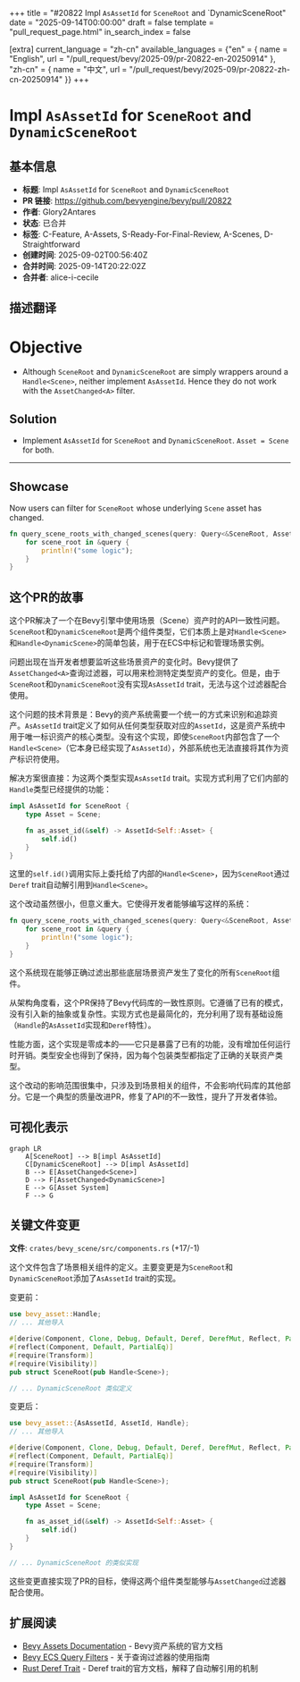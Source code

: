 +++
title = "#20822 Impl `AsAssetId` for `SceneRoot` and `DynamicSceneRoot"
date = "2025-09-14T00:00:00"
draft = false
template = "pull_request_page.html"
in_search_index = false

[extra]
current_language = "zh-cn"
available_languages = {"en" = { name = "English", url = "/pull_request/bevy/2025-09/pr-20822-en-20250914" }, "zh-cn" = { name = "中文", url = "/pull_request/bevy/2025-09/pr-20822-zh-cn-20250914" }}
+++

# Impl `AsAssetId` for `SceneRoot` and `DynamicSceneRoot`

## 基本信息
- **标题**: Impl `AsAssetId` for `SceneRoot` and `DynamicSceneRoot`
- **PR 链接**: https://github.com/bevyengine/bevy/pull/20822
- **作者**: Glory2Antares
- **状态**: 已合并
- **标签**: C-Feature, A-Assets, S-Ready-For-Final-Review, A-Scenes, D-Straightforward
- **创建时间**: 2025-09-02T00:56:40Z
- **合并时间**: 2025-09-14T20:22:02Z
- **合并者**: alice-i-cecile

## 描述翻译
# Objective

- Although `SceneRoot` and `DynamicSceneRoot` are simply wrappers around a `Handle<Scene>`, neither implement `AsAssetId`. Hence they do not work with the `AssetChanged<A>` filter.

## Solution

- Implement `AsAssetId` for `SceneRoot` and `DynamicSceneRoot`. `Asset = Scene` for both.

---

## Showcase
Now users can filter for `SceneRoot` whose underlying `Scene` asset has changed.

```rust
fn query_scene_roots_with_changed_scenes(query: Query<&SceneRoot, AssetChanged<SceneRoot>>) {
    for scene_root in &query {
        println!("some logic");
    }
}
```

## 这个PR的故事

这个PR解决了一个在Bevy引擎中使用场景（Scene）资产时的API一致性问题。`SceneRoot`和`DynamicSceneRoot`是两个组件类型，它们本质上是对`Handle<Scene>`和`Handle<DynamicScene>`的简单包装，用于在ECS中标记和管理场景实例。

问题出现在当开发者想要监听这些场景资产的变化时。Bevy提供了`AssetChanged<A>`查询过滤器，可以用来检测特定类型资产的变化。但是，由于`SceneRoot`和`DynamicSceneRoot`没有实现`AsAssetId` trait，无法与这个过滤器配合使用。

这个问题的技术背景是：Bevy的资产系统需要一个统一的方式来识别和追踪资产。`AsAssetId` trait定义了如何从任何类型获取对应的`AssetId`，这是资产系统中用于唯一标识资产的核心类型。没有这个实现，即使`SceneRoot`内部包含了一个`Handle<Scene>`（它本身已经实现了`AsAssetId`），外部系统也无法直接将其作为资产标识符使用。

解决方案很直接：为这两个类型实现`AsAssetId` trait。实现方式利用了它们内部的`Handle`类型已经提供的功能：

```rust
impl AsAssetId for SceneRoot {
    type Asset = Scene;

    fn as_asset_id(&self) -> AssetId<Self::Asset> {
        self.id()
    }
}
```

这里的`self.id()`调用实际上委托给了内部的`Handle<Scene>`，因为`SceneRoot`通过`Deref` trait自动解引用到`Handle<Scene>`。

这个改动虽然很小，但意义重大。它使得开发者能够编写这样的系统：

```rust
fn query_scene_roots_with_changed_scenes(query: Query<&SceneRoot, AssetChanged<SceneRoot>>) {
    for scene_root in &query {
        println!("some logic");
    }
}
```

这个系统现在能够正确过滤出那些底层场景资产发生了变化的所有`SceneRoot`组件。

从架构角度看，这个PR保持了Bevy代码库的一致性原则。它遵循了已有的模式，没有引入新的抽象或复杂性。实现方式也是最简化的，充分利用了现有基础设施（`Handle`的`AsAssetId`实现和`Deref`特性）。

性能方面，这个实现是零成本的——它只是暴露了已有的功能，没有增加任何运行时开销。类型安全也得到了保持，因为每个包装类型都指定了正确的关联资产类型。

这个改动的影响范围很集中，只涉及到场景相关的组件，不会影响代码库的其他部分。它是一个典型的质量改进PR，修复了API的不一致性，提升了开发者体验。

## 可视化表示

```mermaid
graph LR
    A[SceneRoot] --> B[impl AsAssetId]
    C[DynamicSceneRoot] --> D[impl AsAssetId]
    B --> E[AssetChanged<Scene>]
    D --> F[AssetChanged<DynamicScene>]
    E --> G[Asset System]
    F --> G
```

## 关键文件变更

**文件**: `crates/bevy_scene/src/components.rs` (+17/-1)

这个文件包含了场景相关组件的定义。主要变更是为`SceneRoot`和`DynamicSceneRoot`添加了`AsAssetId` trait的实现。

变更前：
```rust
use bevy_asset::Handle;
// ... 其他导入

#[derive(Component, Clone, Debug, Default, Deref, DerefMut, Reflect, PartialEq, Eq, From)]
#[reflect(Component, Default, PartialEq)]
#[require(Transform)]
#[require(Visibility)]
pub struct SceneRoot(pub Handle<Scene>);

// ... DynamicSceneRoot 类似定义
```

变更后：
```rust
use bevy_asset::{AsAssetId, AssetId, Handle};
// ... 其他导入

#[derive(Component, Clone, Debug, Default, Deref, DerefMut, Reflect, PartialEq, Eq, From)]
#[reflect(Component, Default, PartialEq)]
#[require(Transform)]
#[require(Visibility)]
pub struct SceneRoot(pub Handle<Scene>);

impl AsAssetId for SceneRoot {
    type Asset = Scene;

    fn as_asset_id(&self) -> AssetId<Self::Asset> {
        self.id()
    }
}

// ... DynamicSceneRoot 的类似实现
```

这些变更直接实现了PR的目标，使得这两个组件类型能够与`AssetChanged`过滤器配合使用。

## 扩展阅读

- [Bevy Assets Documentation](https://docs.rs/bevy_asset/latest/bevy_asset/) - Bevy资产系统的官方文档
- [Bevy ECS Query Filters](https://bevyengine.org/learn/books/introduction/ecs/query-filters/) - 关于查询过滤器的使用指南
- [Rust Deref Trait](https://doc.rust-lang.org/std/ops/trait.Deref.html) - Deref trait的官方文档，解释了自动解引用的机制